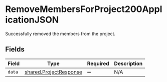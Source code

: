 # RemoveMembersForProject200ApplicationJSON

Successfully removed the members from the project.


## Fields

| Field                                                            | Type                                                             | Required                                                         | Description                                                      |
| ---------------------------------------------------------------- | ---------------------------------------------------------------- | ---------------------------------------------------------------- | ---------------------------------------------------------------- |
| `data`                                                           | [shared.ProjectResponse](../../models/shared/projectresponse.md) | :heavy_minus_sign:                                               | N/A                                                              |